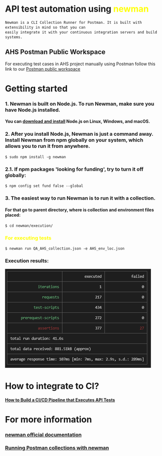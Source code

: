 # API test automation using <span style="color:yellow">newman</span>

    Newman is a CLI Collection Runner for Postman. It is built with extensibility in mind so that you can 
    easily integrate it with your continuous integration servers and build systems.
 

## AHS Postman Public Workspace
For executing test cases in AHS project manually using Postman follow this link to our [Postman public workspace](https://www.postman.com/akvelonhr/workspace/ahs-api)

# Getting started

### 1. Newman is built on Node.js. To run Newman, make sure you have Node.js installed.
#### You can [download and install](https://nodejs.org/en/download/current/) Node.js on Linux, Windows, and macOS.

### 2. After you install Node.js, Newman is just a command away. Install Newman from npm globally on your system, which allows you to run it from anywhere.
    $ sudo npm install -g newman

### 2.1. If npm packages 'looking for funding', try to turn it off globally:
    $ npm config set fund false --global 

### 3. The easiest way to run Newman is to run it with a collection.
#### For that go to parent directory, where is collection and environment files placed: 
    $ cd newman/execution/

### <span style="color:yellow">For executing tests</span>
    $ newman run QA_AHS_collection.json -e AHS_env_loc.json

### Execution results:
![Results](https://github.com/kadirovgm/newman/blob/master/media/result.png)

# How to integrate to CI?
#### [How to Build a CI/CD Pipeline that Executes API Tests](https://dev.to/leading-edje/hello-newman-how-to-build-a-ci-cd-pipeline-that-executes-api-tests-2h5l)

# For more information
### [newman official documentation](https://www.npmjs.com/package/newman)
### [Running Postman collections with newman](https://learning.postman.com/docs/running-collections/using-newman-cli/command-line-integration-with-newman/)
